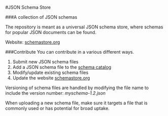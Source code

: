 #JSON Schema Store

###A collection of JSON schemas

The repository is meant as a universal JSON schema store, 
where schemas for popular JSON documents can be found.

Website: [schemastore.org](http://schemastore.org)

###Contribute
You can contribute in a various different ways.

1. Submit new JSON schema files
2. Add a JSON schema file to the [schema catalog](SchemaStore/api/json/catalog.json)
2. Modify/update existing schema files
3. Update the website [schemastore.org](http://schemastore.org)

Versioning of schema files are handled by modifying the file name to include
the version number: *myschema-1.2.json*

When uploading a new schema file, make sure it targets a file that is commonly
used or has potential for broad uptake.
